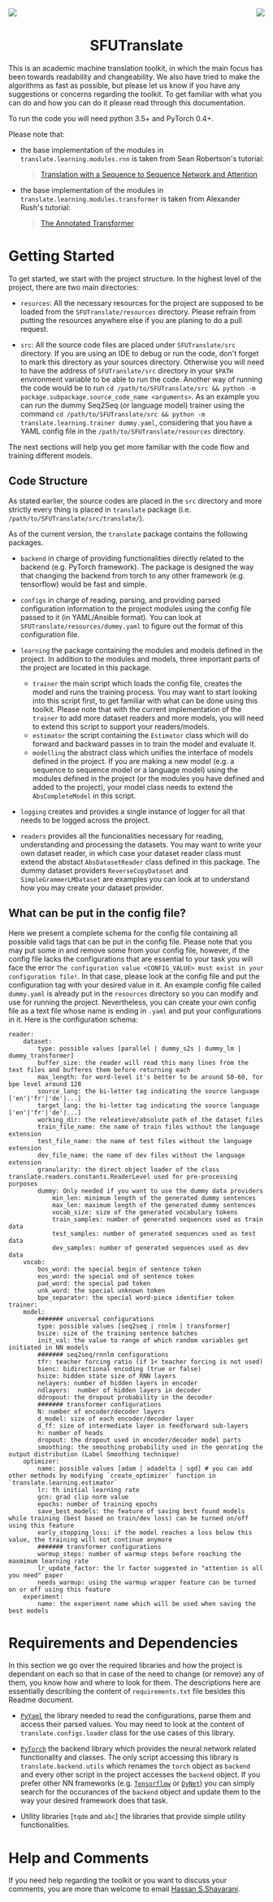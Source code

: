 <img src="resources/documents/logo.jpg" align="left"/>
<img src="resources/documents/natlang-logo.png" align="right"/>
<br/>

<h1 align="center"> SFUTranslate </h1>

This is an academic machine translation toolkit, in which the main focus has been towards readability and changeability.
We also have tried to make the algorithms as fast as possible, but please let us know if you have any suggestions or
concerns regarding the toolkit. To get familiar with what you can do and how you can do it please read through this documentation.

To run the code you will need python 3.5+ and PyTorch 0.4+.

Please note that:
- the base implementation of the modules in `translate.learning.modules.rnn` is taken from Sean Robertson's tutorial: 
  > [Translation with a Sequence to Sequence Network and Attention](https://pytorch.org/tutorials/intermediate/seq2seq_translation_tutorial.html)    

- the base implementation of the modules in `translate.learning.modules.transformer` is taken from Alexander Rush's tutorial:
  > [The Annotated Transformer](http://nlp.seas.harvard.edu/2018/04/03/attention.html)
 
# Getting Started

To get started, we start with the project structure. In the highest level of the project, there are two main directories:

- `resurces`: All the necessary resources for the project are supposed to be loaded from the `SFUTranslate/resources` directory.
Please refrain from putting the resources anywhere else if you are planing to do a pull request.
 
- `src`: All the source code files are placed under `SFUTranslate/src` directory.
If you are using an IDE to debug or run the code, don't forget to mark this directory as your sources directory.
Otherwise you will need to have the address of `SFUTranslate/src` directory in your `$PATH` environment variable to be able to run the code.
Another way of running the code would be to run `cd /path/to/SFUTranslate/src && python -m package.subpackage.source_code_name <arguments>`.
As an example you can run the dummy Seq2Seq (or language model) trainer using the command  `cd /path/to/SFUTranslate/src && python -m translate.learning.trainer dummy.yaml`, considering that you have a YAML config file in the `/path/to/SFUTranslate/resources` directory.
 
The next sections will help you get more familiar with the code flow and training different models.

## Code Structure
As stated earlier, the source codes are placed in the `src` directory and more strictly every thing is placed in 
`translate` package (i.e. `/path/to/SFUTranslate/src/translate/`). 

As of the current version, the `translate` package contains the following packages.

- `backend` in charge of providing functionalities directly related to the backend (e.g. PyTorch framework). 
The package is designed the way that changing the backend from torch to any other framework (e.g. tensorflow)
would be fast and simple. 

- `configs` in charge of reading, parsing, and providing parsed configuration information to the project modules
using the config file passed to it (in YAML/Ansible format). You can look at `SFUTranslate/resources/dummy.yaml` to 
figure out the format of this configuration file.

- `learning` the package containing the modules and models defined in the project. In addition to the modules and models, three important parts of the project are located in this package.
  - `trainer` the main script which loads the config file, creates the model and runs the training process. 
  You may want to start looking into this script first, to get familiar with what can be done using this toolkit.
  Please note that with the current implementation of the `trainer` to add more dataset readers and more models, you will need to extend this script to support your readers/models.
  - `estimator` the script containing the `Estimator` class which will do forward and backward passes in to train the model and evaluate it.
  - `modelling` the abstract class which unifies the interface of models defined in the project. If you are making a new model (e.g. a sequence to sequence model or a language model) using the modules defined in the project (or the modules you have defined and added to the project), your model class needs to extend the `AbsCompleteModel` in this script.
- `logging` creates and provides a single instance of logger for all that needs to be logged across the project.

- `readers` provides all the funcionalities necessary for reading, understanding and processing the datasets. 
You may want to write your own dataset reader, in which case your dataset reader class must extend the abstact 
`AbsDatasetReader` class defined in this package. The dummy dataset providers `ReverseCopyDataset` and 
`SimpleGrammerLMDataset` are examples you can look at to understand how you may create your dataset provider.  

## What can be put in the config file?
Here we present a complete schema for the config file containing all possible valid tags that can be put in the config file.
Please note that you may put some in and remove some from your config file, however, if the config file lacks the configurations 
that are essential to your task you will face the error `The configuration value <CONFIG_VALUE> must exist in your configuration file!`.
  In that case, please look at the config file and put the configuration tag with your desired value in it. An example 
  config file called `dummy.yaml` is already put in the `resources` directory so you can modify and use for running the 
  project. Nevertheless, you can create your own config file as a text file whose name is ending in `.yaml` and put your 
  configurations in it. Here is the configuration schema:
```yamlex
reader:
    dataset:
        type: possible values [parallel | dummy_s2s | dummy_lm | dummy_transformer]
        buffer_size: the reader will read this many lines from the text files and bufferes them before returning each
        max_length: for word-level it's better to be around 50-60, for bpe level around 128
        source_lang: the bi-letter tag indicating the source language ['en'|'fr'|'de'|...]
        target_lang: the bi-letter tag indicating the source language ['en'|'fr'|'de'|...]
        working_dir: the releatieve/absolute path of the dataset files
        train_file_name: the name of train files without the language extension
        test_file_name: the name of test files without the language extension
        dev_file_name: the name of dev files without the language extension
        granularity: the direct object loader of the class translate.readers.constants.ReaderLevel used for pre-processing purposes
        dummy: Only needed if you want to use the dummy data providers
            min_len: minimum length of the generated dummy sentences
            max_len: maximum length of the generated dummy sentences
            vocab_size: size of the generated vocabulary tokens
            train_samples: number of generated sequences used as train data
            test_samples: number of generated sequences used as test data
            dev_samples: number of generated sequences used as dev data
    vocab:
        bos_word: the special begin of sentence token
        eos_word: the special end of sentence token
        pad_word: the special pad token
        unk_word: the special unknown token
        bpe_separator: the special word-piece identifier token
trainer:
    model:
        ####### universal configurations
        type: possible values [seq2seq | rnnlm | transformer]
        bsize: size of the training sentence batches
        init_val: the value to range of which random variables get initiated in NN models
        ####### seq2seq/rnnlm configurations
        tfr: teacher forcing ratio (if 1< teacher forcing is not used)
        bienc: bidirectional encoding (true or false)
        hsize: hidden state size of RNN layers
        nelayers: number of hidden layers in encoder
        ndlayers:  number of hidden layers in decoder
        ddropout: the dropout probability in the decoder
        ####### transformer configurations
        N: number of encoder/decoder layers
        d_model: size of each encoder/decoder layer
        d_ff: size of intermediate layer in feedforward sub-layers
        h: number of heads
        dropout: the dropout used in encoder/decoder model parts
        smoothing: the smoothing probability used in the genrating the output distribution (Label Smoothing technique)
    optimizer:
        name: possible values [adam | adadelta | sgd] # you can add other methods by modifying `create_optimizer` function in `translate.learning.estimator`
        lr: th initial learning rate
        gcn: grad clip norm value
        epochs: number of training epochs
        save_best_models: the feature of saving best found models while training (best based on train/dev loss) can be turned on/off using this feature
        early_stopping_loss: if the model reaches a loss below this value, the training will not continue anymore
        ####### transformer configurations
        warmup_steps: number of warmup steps before reaching the maxmimum learning rate 
        lr_update_factor: the lr factor suggested in "attention is all you need" paper
        needs_warmup: using the warmup wrapper feature can be turned on or off using this feature 
    experiment:
        name: the experiment name which will be used when saving the best models
```

# Requirements and Dependencies
In this section we go over the required libraries and how the project is dependant on each so that in case of the need 
to change (or remove) any of them, you know how and where to look for them.
The descriptions here are essentially describing the content of `requirements.txt` file besides this Readme document.

- [`PyYaml`](https://pyyaml.org/) the library needed to read the configurations, parse them and access their parsed values.
You may need to look at the content of `translate.configs.loader` class for the use cases of this library.

- [`PyTorch`](https://pytorch.org/docs/stable/index.html) the backend library which provides the neural network related 
functionality and classes. The only script accessing this library is `translate.backend.utils` which renames the `torch`
object as `backend` and every other script in the project accesses the `backend` object.
 If you prefer other NN frameworks (e.g. [`Tensorflow`](https://www.tensorflow.org/) or 
 [`DyNet`](https://dynet.readthedocs.io/en/latest/)) you can simply search for the occurances of the `backend` object 
  and update them to the way your desired framework does that task.
    
- Utility libraries \[`tqdm` and `abc`\] the libraries that provide simple utility functionalities.
 

# Help and Comments
If you need help regarding the toolkit or you want to discuss your comments, you are more than welcome to email [Hassan S.Shavarani](sshavara@sfu.ca).
